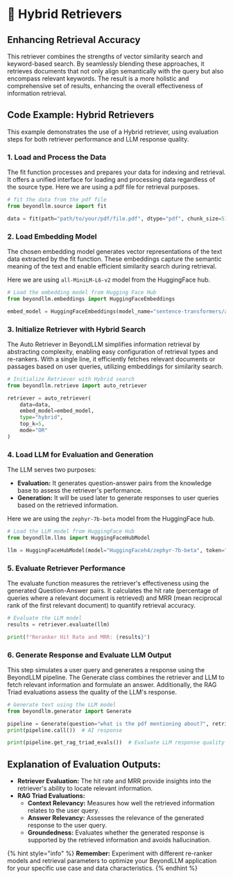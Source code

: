 # 🔀 Hybrid Retrievers

## Enhancing Retrieval Accuracy

This retriever combines the strengths of vector similarity search and keyword-based search. By seamlessly blending these approaches, it retrieves documents that not only align semantically with the query but also encompass relevant keywords. The result is a more holistic and comprehensive set of results, enhancing the overall effectiveness of information retrieval.

## Code Example: Hybrid Retrievers

This example demonstrates the use of a Hybrid retriever, using evaluation steps for both retriever performance and LLM response quality.

### 1. Load and Process the Data

The fit function processes and prepares your data for indexing and retrieval. It offers a unified interface for loading and processing data regardless of the source type. Here we are using a pdf file for retrieval purposes.

```python
# fit the data from the pdf file
from beyondllm.source import fit

data = fit(path="path/to/your/pdf/file.pdf", dtype="pdf", chunk_size=512, chunk_overlap=100)
```

### 2. Load Embedding Model

The chosen embedding model generates vector representations of the text data extracted by the fit function. These embeddings capture the semantic meaning of the text and enable efficient similarity search during retrieval.&#x20;

Here we are using `all-MiniLM-L6-v2` model from the HuggingFace hub.

```python
# Load the embedding model from Hugging Face Hub
from beyondllm.embeddings import HuggingFaceEmbeddings

embed_model = HuggingFaceEmbeddings(model_name="sentence-transformers/all-MiniLM-L6-v2")
```

### 3. Initialize Retriever with Hybrid Search

The Auto Retriever in BeyondLLM simplifies information retrieval by abstracting complexity, enabling easy configuration of retrieval types and re-rankers. With a single line, it efficiently fetches relevant documents or passages based on user queries, utilizing embeddings for similarity search.&#x20;

```python
# Initialize Retriever with Hybrid search
from beyondllm.retrieve import auto_retriever

retriever = auto_retriever(
    data=data, 
    embed_model=embed_model, 
    type="hybrid", 
    top_k=5,
    mode="OR"
)
```

### 4. Load LLM for Evaluation and Generation

The LLM serves two purposes:

* **Evaluation:** It generates question-answer pairs from the knowledge base to assess the retriever's performance.
* **Generation:** It will be used later to generate responses to user queries based on the retrieved information.

Here we are using the `zephyr-7b-beta` model from the HuggingFace hub.

```python
# Load the LLM model from HuggingFace Hub
from beyondllm.llms import HuggingFaceHubModel

llm = HuggingFaceHubModel(model="HuggingFaceh4/zephyr-7b-beta", token="your_huggingfacehub_token", model_kwargs={"max_new_tokens":512,"temperature":0.1})
```

### 5. Evaluate Retriever Performance

The evaluate function measures the retriever's effectiveness using the generated Question-Answer pairs. It calculates the hit rate (percentage of queries where a relevant document is retrieved) and MRR (mean reciprocal rank of the first relevant document) to quantify retrieval accuracy.

```python
# Evaluate the LLM model
results = retriever.evaluate(llm)

print(f"Reranker Hit Rate and MRR: {results}")
```

### 6. Generate Response and Evaluate LLM Output

This step simulates a user query and generates a response using the BeyondLLM pipeline. The Generate class combines the retriever and LLM to fetch relevant information and formulate an answer. Additionally, the RAG Triad evaluations assess the quality of the LLM's response.

```python
# Generate text using the LLM model
from beyondllm.generator import Generate

pipeline = Generate(question="what is the pdf mentioning about?", retriever=retriever, llm=llm)
print(pipeline.call())  # AI response

print(pipeline.get_rag_triad_evals())  # Evaluate LLM response quality
```

## Explanation of Evaluation Outputs:

* **Retriever Evaluation:** The hit rate and MRR provide insights into the retriever's ability to locate relevant information.
* **RAG Triad Evaluations:**
  * **Context Relevancy:** Measures how well the retrieved information relates to the user query.
  * **Answer Relevancy:** Assesses the relevance of the generated response to the user query.
  * **Groundedness:** Evaluates whether the generated response is supported by the retrieved information and avoids hallucination.

{% hint style="info" %}
**Remember:** Experiment with different re-ranker models and retrieval parameters to optimize your BeyondLLM application for your specific use case and data characteristics.
{% endhint %}
